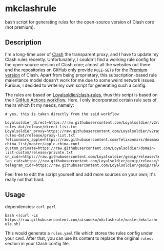 # mkclashrule
bash script for generating rules for the open-source version of Clash core (not premium).

## Description
I'm a long-time user of [Clash](https://github.com/Dreamacro/clash) the transparent proxy, and I have to update my Clash rules recently. Unfortunately, I couldn't find a working rule config for the open-source version of Clash core; almost all the websites out there and the repositories on GitHub only provide `RULE-SET`s for the [Premium version](https://github.com/Dreamacro/clash/releases/tag/premium) of Clash. Apart from being proprietary, this subscription-based rule maientance model doesn't work for me due to some weird network issues. Furious, I decided to write my own script for generating such a config.

The rules are based on [Loyalsoldier/clash-rules](https://github.com/Loyalsoldier/clash-rules), thus this script is based on their [GitHub Actions workflow](https://github.com/Loyalsoldier/clash-rules/blob/master/.github/workflows/run.yml). Here, I only incorporated certain rule sets of theirs which fit my needs, namely:
```
# yes, this is taken directly from the said workflow

Loyalsoldier_direct=https://raw.githubusercontent.com/Loyalsoldier/v2ray-rules-dat/release/direct-list.txt
Loyalsoldier_proxy=https://raw.githubusercontent.com/Loyalsoldier/v2ray-rules-dat/release/proxy-list.txt
felixonmars_apple=https://raw.githubusercontent.com/felixonmars/dnsmasq-china-list/master/apple.china.conf
custom_private=https://raw.githubusercontent.com/Loyalsoldier/domain-list-custom/release/private.txt
cn_cidr=https://raw.githubusercontent.com/Loyalsoldier/geoip/release/text/cn.txt
lan_cidr=https://raw.githubusercontent.com/Loyalsoldier/geoip/release/text/private.txt
telegram_cidr=https://raw.githubusercontent.com/Loyalsoldier/geoip/release/text/telegram.txt
```
Feel free to edit the script yourself and add more sources on your own; It's really not that hard.
## Usage
dependencies: `curl perl`

`bash <(curl -Ls https://raw.githubusercontent.com/aisuneko/mkclashrule/master/mkclashrule.sh)`

This would generate a `rules.yaml` file which stores the rules config under your cwd.
After that, you can use its content to replace the original `rules:` section in your Clash config file. 
